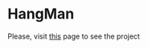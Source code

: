 # HangMan

Please, visit [this](https://foxy-desu.github.io/HangMan/hangman/src/) page to see the project
